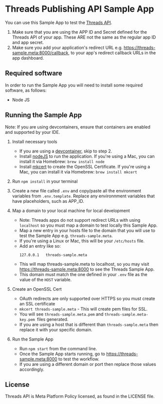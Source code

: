 # Threads Publishing API Sample App

You can use this Sample App to test the [Threads API](https://developers.facebook.com/docs/threads).

1. Make sure that you are using the APP ID and Secret defined for the Threads API of your app. These ARE not the same as the regular app ID and app secret.
2. Make sure you add your application's redirect URL e.g. https://threads-sample.meta:8000/callback, to your app's redirect callback URLs in the app dashboard.

## Required software

In order to run the Sample App you will need to install some required software, as follows:

- Node JS

## Running the Sample App

Note: If you are using devcontainers, ensure that containers are enabled and supported by your IDE.

1. Install necessary tools
    * If you are using a [devcontainer](https://code.visualstudio.com/docs/devcontainers/containers), skip to step 2.
    * Install [nodeJS](https://nodejs.org/en/download/) to run the application. If you're using a Mac, you can install it via Homebrew: `brew install node`
    * Install [mkcert](https://mkcert.org/) to create the OpenSSL Certificate. If you're using a Mac, you can install it via Homebrew: `brew install mkcert`

2. Run `npm install` in your terminal

3. Create a new file called `.env` and copy/paste all the environment variables from `.env.template`. Replace any environnment variables that have placeholders, such as APP_ID.

4. Map a domain to your local machine for local development
    * Note: Threads apps do not support redirect URLs with using `localhost` so you must map a domain to test locally this Sample App.
    * Map a new entry in your hosts file to the domain that you will use to test the Sample App e.g. `threads-sample.meta`.
    * If you're using a Linux or Mac, this will be your `/etc/hosts` file.
    * Add an entry like so:
        ```
        127.0.0.1   threads-sample.meta
        ```
    * This will map threads-sample.meta to localhost, so you may visit https://threads-sample.meta:8000 to see the Threads Sample App.
    * This domain must match the one defined in your `.env` file as the value of the `HOST` variable.

5. Create an OpenSSL Cert
    * OAuth redirects are only supported over HTTPS so you must create an SSL certificate
    * `mkcert threads-sample.meta` - This will create pem files for SSL.
    * You will see `threads-sample.meta.pem` and `threads-sample.meta-key.pem `files generated.
    * If you are using a host that is different than `threads-sample.meta` then replace it with your specific domain.

6. Run the Sample App
    * Run `npm start` from the command line.
    * Once the Sample App starts running, go to https://threads-sample.meta:8000 to test the workflow.
    * If you are using a different domain or port then replace those values accordingly.

## License
Threads API is Meta Platform Policy licensed, as found in the LICENSE file.
